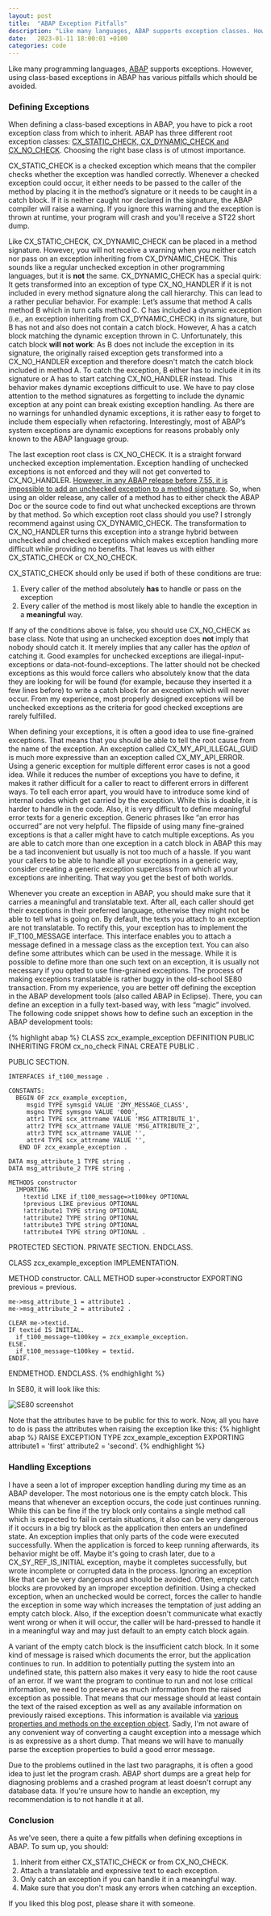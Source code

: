 ```yaml
---
layout: post
title:  "ABAP Exception Pitfalls"
description: "Like many languages, ABAP supports exception classes. However, using class-based exception in ABAP has various pitfalls which should be avoided."
date:   2023-01-11 18:00:01 +0100
categories: code
---
```

Like many programming languages, [ABAP](https://en.wikipedia.org/wiki/ABAP) supports exceptions. However, using class-based exceptions in ABAP has various pitfalls which should be avoided. 

### Defining Exceptions
When defining a class-based exceptions in ABAP, you have to pick a root exception class from which to inherit. ABAP has three different root exception classes: [CX_STATIC_CHECK, CX_DYNAMIC_CHECK and CX_NO_CHECK](https://help.sap.com/doc/abapdocu_751_index_htm/7.51/en-us/abenexception_categories.htm). Choosing the right base class is of utmost importance. 

CX_STATIC_CHECK is a checked exception which means that the compiler checks whether the exception was handled correctly. Whenever a checked exception could occur, it either needs to be passed to the caller of the method by placing it in the method’s signature or it needs to be caught in a catch block. If it is neither caught nor declared in the signature, the ABAP compiler will raise a warning. If you ignore this warning and the exception is thrown at runtime, your program will crash and you'll receive a ST22 short dump. 

Like CX_STATIC_CHECK, CX_DYNAMIC_CHECK can be placed in a method signature. However, you will not receive a warning when you neither catch nor pass on an exception inheriting from CX_DYNAMIC_CHECK. This sounds like a regular unchecked exception in other programming languages, but it is **not** the same. CX_DYNAMIC_CHECK has a special quirk: It gets transformed into an exception of type CX_NO_HANDLER if it is not included in every method signature along the call hierarchy. This can lead to a rather peculiar behavior. For example: Let’s assume that method A calls method B which in turn calls method C. C has included a dynamic exception (i.e., an exception inheriting from CX_DYNAMIC_CHECK) in its signature, but B has not and also does not contain a catch block. However, A has a catch block matching the dynamic exception thrown in C. Unfortunately, this catch block **will not work**: As B does not include the exception in its signature, the originally raised exception gets transformed into a CX_NO_HANDLER exception and therefore doesn't match the catch block included in method A. To catch the exception, B either has to include it in its signature or A has to start catching CX_NO_HANDLER instead. This behavior makes dynamic exceptions difficult to use. We have to pay close attention to the method signatures as forgetting to include the dynamic exception at any point can break existing exception handling. As there are no warnings for unhandled dynamic exceptions, it is rather easy to forget to include them especially when refactoring. Interestingly, most of ABAP’s system exceptions are dynamic exceptions for reasons probably only known to the ABAP language group.

The last exception root class is CX_NO_CHECK. It is a straight forward unchecked exception implementation. Exception handling of unchecked exceptions is not enforced and they will not get converted to CX_NO_HANDLER. [However, in any ABAP release before 7.55, it is impossible to add an unchecked exception to a method signature](https://blogs.sap.com/2021/10/26/declaration-of-cx_no_check-exception-in-raising-clause/). So, when using an older release, any caller of a method has to either check the ABAP Doc or the source code to find out what unchecked exceptions are thrown by that method. 
So which exception root class should you use? I strongly recommend against using CX_DYNAMIC_CHECK. The transformation to CX_NO_HANDLER turns this exception into a strange hybrid between unchecked and checked exceptions which makes exception handling more difficult while providing no benefits. That leaves us with either CX_STATIC_CHECK or CX_NO_CHECK.

CX_STATIC_CHECK should only be used if both of these conditions are true: 
1.  Every caller of the method absolutely **has** to handle or pass on the exception
2.  Every caller of the method is most likely able to handle the exception in a **meaningful** way. 

If any of the conditions above is false, you should use CX_NO_CHECK as base class. Note that using an unchecked exception does **not** imply that nobody should catch it. It merely implies that any caller has the *option* of catching it. Good examples for unchecked exceptions are illegal-input-exceptions or data-not-found-exceptions. The latter should not be checked exceptions as this would force callers who absolutely know that the data they are looking for will be found (for example, because they inserted it a few lines before) to write a catch block for an exception which will never occur. From my experience, most properly designed exceptions will be unchecked exceptions as the criteria for good checked exceptions are rarely fulfilled.

When defining your exceptions, it is often a good idea to use fine-grained exceptions. That means that you should be able to tell the root cause from the name of the exception. An exception called CX_MY_API_ILLEGAL_GUID is much more expressive than an exception called CX_MY_API_ERROR. Using a generic exception for multiple different error cases is not a good idea. While it reduces the number of exceptions you have to define, it makes it rather difficult for a caller to react to different errors in different ways. To tell each error apart, you would have to introduce some kind of internal codes which get carried by the exception. While this is doable, it is harder to handle in the code. Also, it is very difficult to define meaningful error texts for a generic exception. Generic phrases like “an error has occurred” are not very helpful. The flipside of using many fine-grained exceptions is that a caller might have to catch multiple exceptions. As you are able to catch more than one exception in a catch block in ABAP this may be a tad inconvenient but usually is not too much of a hassle. If you want your callers to be able to handle all your exceptions in a generic way, consider creating a generic exception superclass from which all your exceptions are inheriting. That way you get the best of both worlds.

Whenever you create an exception in ABAP, you should make sure that it carries a meaningful and translatable text. After all, each caller should get their exceptions in their preferred language, otherwise they might not be able to tell what is going on. By default, the texts you attach to an exception are not translatable. To rectify this, your exception has to implement the IF_T100_MESSAGE interface. This interface enables you to attach a message defined in a message class as the exception text. You can also define some attributes which can be used in the message. While it is possible to define more than one such text on an exception, it is usually not necessary if you opted to use fine-grained exceptions. The process of making exceptions translatable is rather buggy in the old-school SE80 transaction. From my experience, you are better off defining the exception in the ABAP development tools (also called ABAP in Eclipse). There, you can define an exception in a fully text-based way, with less “magic” involved. The following code snippet shows how to define such an exception in the ABAP development tools:

{% highlight abap %}
CLASS zcx_example_exception DEFINITION
  PUBLIC
  INHERITING FROM cx_no_check
  FINAL
  CREATE PUBLIC .

  PUBLIC SECTION.

    INTERFACES if_t100_message .

    CONSTANTS:
      BEGIN OF zcx_example_exception,
         msgid TYPE symsgid VALUE 'ZMY_MESSAGE_CLASS',
         msgno TYPE symsgno VALUE '000',
         attr1 TYPE scx_attrname VALUE 'MSG_ATTRIBUTE_1',
         attr2 TYPE scx_attrname VALUE 'MSG_ATTRIBUTE_2',
         attr3 TYPE scx_attrname VALUE '',
         attr4 TYPE scx_attrname VALUE '',
       END OF zcx_example_exception .

    DATA msg_attribute_1 TYPE string .
    DATA msg_attribute_2 TYPE string .

    METHODS constructor
      IMPORTING
        !textid LIKE if_t100_message=>t100key OPTIONAL
        !previous LIKE previous OPTIONAL
        !attribute1 TYPE string OPTIONAL
        !attribute2 TYPE string OPTIONAL
        !attribute3 TYPE string OPTIONAL
        !attribute4 TYPE string OPTIONAL .
  PROTECTED SECTION.
  PRIVATE SECTION.
ENDCLASS.

CLASS zcx_example_exception IMPLEMENTATION.

  METHOD constructor.
    CALL METHOD super->constructor
      EXPORTING
        previous = previous.

    me->msg_attribute_1 = attribute1 .
    me->msg_attribute_2 = attribute2 .

    CLEAR me->textid.
    IF textid IS INITIAL.
      if_t100_message~t100key = zcx_example_exception.
    ELSE.
      if_t100_message~t100key = textid.
    ENDIF.
  ENDMETHOD.
ENDCLASS.
{% endhighlight %}

In SE80, it will look like this:

![SE80 screenshot](/images/se80.png)

Note that the attributes have to be public for this to work. Now, all you have to do is pass the attributes when raising the exception like this:
{% highlight abap %}
RAISE EXCEPTION TYPE zcx_example_exception
  EXPORTING
    attribute1 = 'first'
    attribute2 = 'second'.
{% endhighlight %}

### Handling Exceptions
I have a seen a lot of improper exception handling during my time as an ABAP developer. The most notorious one is the empty catch block. This means that whenever an exception occurs, the code just continues running. While this can be fine if the try block only contains a single method call which is expected to fail in certain situations, it also can be very dangerous if it occurs in a big try block as the application then enters an undefined state. An exception implies that only parts of the code were executed successfully. When the application is forced to keep running afterwards, its behavior might be off. Maybe it's going to crash later, due to a CX_SY_REF_IS_INITIAL exception, maybe it completes successfully, but wrote incomplete or corrupted data in the process. Ignoring an exception like that can be very dangerous and should be avoided. Often, empty catch blocks are provoked by an improper exception definition. Using a checked exception, when an unchecked would be correct, forces the caller to handle the exception in some way which increases the temptation of just adding an empty catch block. Also, if the exception doesn't communicate what exactly went wrong or when it will occur, the caller will be hard-pressed to handle it in a meaningful way and may just default to an empty catch block again. 

A variant of the empty catch block is the insufficient catch block. In it some kind of message is raised which documents the error, but the application continues to run. In addition to potentially putting the system into an undefined state, this pattern also makes it very easy to hide the root cause of an error. If we want the program to continue to run and not lose critical information, we need to preserve as much information from the raised exception as possible. That means that our message should at least contain the text of the raised exception as well as any available information on previously raised exceptions. This information is available via [various properties and methods on the exception object](https://www.tutorialspoint.com/sap_abap/sap_abap_exception_handling.htm). Sadly, I'm not aware of any convenient way of converting a caught exception into a message which is as expressive as a short dump. That means we will have to manually parse the exception properties to build a good error message.

Due to the problems outlined in the last two paragraphs, it is often a good idea to just let the program crash. ABAP short dumps are a great help for diagnosing problems and a crashed program at least doesn't corrupt any database data. If you're unsure how to handle an exception, my recommendation is to not handle it at all. 

### Conclusion
As we've seen, there a quite a few pitfalls when defining exceptions in ABAP. To sum up, you should:
1. Inherit from either CX_STATIC_CHECK or from CX_NO_CHECK.
2. Attach a translatable and expressive text to each exception.
3. Only catch an exception if you can handle it in a meaningful way.
4. Make sure that you don't mask any errors when catching an exception.

If you liked this blog post, please share it with someone.
